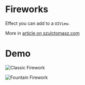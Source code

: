 # Fireworks

Effect you can add to a `UIView`.

More in [article on szulctomasz.com](http://localhost:1313/programming-blog/2018/09/add-fireworks-and-sparks-to-a-uiview/)

# Demo

![Classic Firework](https://raw.githubusercontent.com/tomkowz/Fireworks/master/classic.gif)

![Fountain Firework](https://raw.githubusercontent.com/tomkowz/Fireworks/master/fountain.gif)

